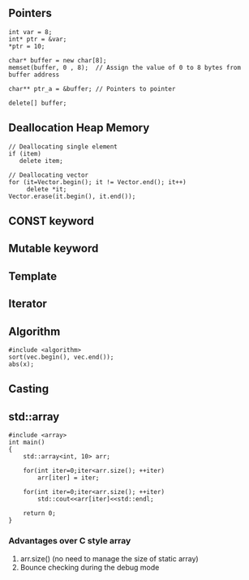 ## Pointers
```
int var = 8;
int* ptr = &var;  
*ptr = 10; 

char* buffer = new char[8];
memset(buffer, 0 , 8);  // Assign the value of 0 to 8 bytes from buffer address

char** ptr_a = &buffer; // Pointers to pointer

delete[] buffer;
```

## Deallocation Heap Memory
```
// Deallocating single element
if (item)
   delete item;
   
// Deallocating vector
for (it=Vector.begin(); it != Vector.end(); it++)
     delete *it;
Vector.erase(it.begin(), it.end());
```


## CONST keyword

## Mutable keyword

## Template

## Iterator

## Algorithm
```
#include <algorithm>   
sort(vec.begin(), vec.end());
abs(x);
```
## Casting

## std::array
~~~
#include <array>
int main()
{
    std::array<int, 10> arr;
    
    for(int iter=0;iter<arr.size(); ++iter)
        arr[iter] = iter;
    
    for(int iter=0;iter<arr.size(); ++iter)
        std::cout<<arr[iter]<<std::endl;
        
    return 0;
}
~~~
### Advantages over C style array
1) arr.size() (no need to manage the size of static array)
2) Bounce checking during the debug mode
